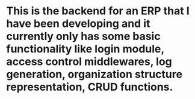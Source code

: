 ﻿# This is the backend for an ERP that I have been developing and it currently only has some basic functionality like login module, access control middlewares, log generation, organization structure representation, CRUD functions.
